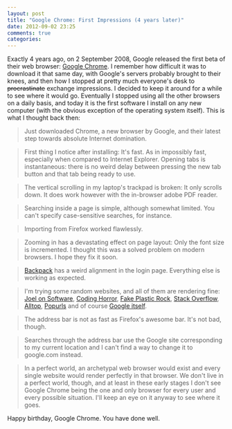 ```yaml
---
layout: post
title: "Google Chrome: First Impressions (4 years later)"
date: 2012-09-02 23:25
comments: true
categories: 
---
```


Exactly 4 years ago, on 2 September 2008, Google released the first beta of their web browser: [Google Chrome](https://www.google.com/intl/en/chrome/browser/). I remember how difficult it was to download it that same day, with Google's servers probably brought to their knees, and then how I stopped at pretty much everyone's desk to <s>procrastinate</s> exchange impressions. I decided to keep it around for a while to see where it would go. Eventually I stopped using all the other browsers on a daily basis, and today it is the first software I install on any new computer (with the obvious exception of the operating system itself). This is what I thought back then:

> Just downloaded Chrome, a new browser by Google, and their latest step towards absolute Internet domination.

> First thing I notice after installing: It's fast. As in impossibly fast, especially when compared to Internet Explorer. Opening tabs is instantaneous: there is no weird delay between pressing the new tab button and that tab being ready to use.

> The vertical scrolling in my laptop's trackpad is broken: It only scrolls down. It does work however with the in-browser adobe PDF reader.

> Searching inside a page is simple, although somewhat limited. You can't specify case-sensitive searches, for instance.
 
> Importing from Firefox worked flawlessly.

> Zooming in has a devastating effect on page layout: Only the font size is incremented. I thought this was a solved problem on modern browsers. I hope they fix it soon.

> [Backpack](http://backpackit.com) has a weird alignment in the login page. Everything else is working as expected.

> I'm trying some random websites, and all of them are rendering fine: [Joel on Software](http://www.joelonsoftware.com/), [Coding Horror](http://www.codinghorror.com/), [Fake Plastic Rock](http://www.fakeplasticrock.com/), [Stack Overflow](http://stackoverflow.com/), [Alltop](http://alltop.com/), [Popurls](http://popurls.com/) and of course [Google itself](http://www.google.com).

> The address bar is not as fast as Firefox's awesome bar. It's not bad, though.

> Searches through the address bar use the Google site corresponding to my current location and I can't find a way to change it to google.com instead.

> In a perfect world, an archetypal web browser would exist and every single website would render perfectly in that browser. We don't live in a perfect world, though, and at least in these early stages I don't see Google Chrome being the one and only browser for every user and every possible situation. I'll keep an eye on it anyway to see where it goes.

Happy birthday, Google Chrome. You have done well.
